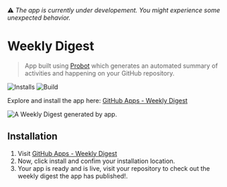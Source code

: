 :warning: *The app is currently under developement. You might experience some unexpected behavior.*
# Weekly Digest

> App built using [Probot](https://probot.github.io/) which generates an automated summary of activities and happening on your GitHub repository.

![Installs](https://img.shields.io/badge/dynamic/json.svg?label=installs&url=https%3A%2F%2Fweekly-digest.glitch.me%2Fprobot%2Fstats&query=%24.installations&colorB=2196F3&suffix=%2B&style=for-the-badge)
![Build](https://img.shields.io/travis/probot/weekly-digest.svg?style=for-the-badge)

Explore and install the app here: [GitHub Apps - Weekly Digest](https://github.com/apps/weekly-digest)

![A Weekly Digest generated by app.](https://user-images.githubusercontent.com/20141002/41304450-d2bc9234-6e8d-11e8-965d-649ed2d04651.gif)

## Installation
1. Visit [GitHub Apps - Weekly Digest](https://github.com/apps/weekly-digest)
2. Now, click install and confim your installation location.
3. Your app is ready and is live, visit your repository to check out the weekly digest the app has published!.
